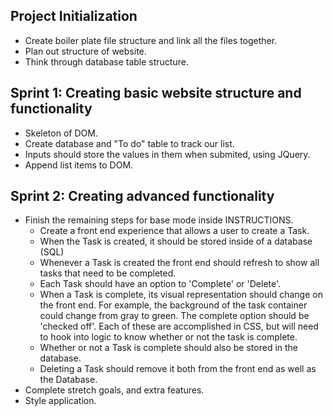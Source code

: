 ## Project Initialization
- Create boiler plate file structure and link all the files together.
- Plan out structure of website.
- Think through database table structure.

## Sprint 1: Creating basic website structure and functionality
- Skeleton of DOM.
- Create database and "To do" table to track our list.
- Inputs should store the values in them when submited, using JQuery.
- Append list items to DOM.

## Sprint 2: Creating advanced functionality
- Finish the remaining steps for base mode inside INSTRUCTIONS.
    * Create a front end experience that allows a user to create a Task.
    * When the Task is created, it should be stored inside of a database (SQL)
    * Whenever a Task is created the front end should refresh to show all tasks that need to be completed.
    * Each Task should have an option to 'Complete' or 'Delete'.
    * When a Task is complete, its visual representation should change on the front end. For example, the background of the task container could change from gray to green. The complete option should be  'checked off'. Each of these are accomplished in CSS, but will need to hook into logic to know whether or not the task is complete.
    * Whether or not a Task is complete should also be stored in the database.
    * Deleting a Task should remove it both from the front end as well as the Database.
- Complete stretch goals, and extra features.
- Style application.